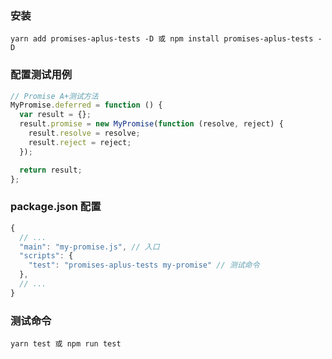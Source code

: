### 安装

```
yarn add promises-aplus-tests -D 或 npm install promises-aplus-tests -D
```

### 配置测试用例

```JavaScript
// Promise A+测试方法
MyPromise.deferred = function () {
  var result = {};
  result.promise = new MyPromise(function (resolve, reject) {
    result.resolve = resolve;
    result.reject = reject;
  });

  return result;
};
```

### package.json 配置

```JavaScript
{
  // ...
  "main": "my-promise.js", // 入口
  "scripts": {
    "test": "promises-aplus-tests my-promise" // 测试命令
  },
  // ...
}

```

### 测试命令

```
yarn test 或 npm run test
```
